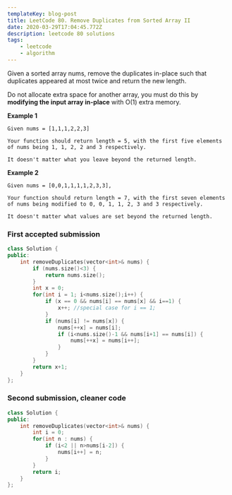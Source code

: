 ```yaml
---
templateKey: blog-post
title: LeetCode 80. Remove Duplicates from Sorted Array II
date: 2020-03-29T17:04:45.772Z
description: leetcode 80 solutions
tags: 
    - leetcode
    - algorithm
---
```


Given a sorted array nums, remove the duplicates in-place such that duplicates appeared at most twice and return the new length.

Do not allocate extra space for another array, you must do this by **modifying the input array in-place** with O(1) extra memory.

**Example 1**
```
Given nums = [1,1,1,2,2,3]

Your function should return length = 5, with the first five elements of nums being 1, 1, 2, 2 and 3 respectively.

It doesn't matter what you leave beyond the returned length.
```

**Example 2**
```
Given nums = [0,0,1,1,1,1,2,3,3],

Your function should return length = 7, with the first seven elements of nums being modified to 0, 0, 1, 1, 2, 3 and 3 respectively.

It doesn't matter what values are set beyond the returned length.
```

### First accepted submission
```cpp
class Solution {
public:
    int removeDuplicates(vector<int>& nums) {
        if (nums.size()<3) {
            return nums.size();
        }
        int x = 0;
        for(int i = 1; i<nums.size();i++) {
            if (x == 0 && nums[i] == nums[x] && i==1) {
                x++; //special case for i == 1;
            }
            if (nums[i] != nums[x]) {
                nums[++x] = nums[i];
                if (i<nums.size()-1 && nums[i+1] == nums[i]) {
                    nums[++x] = nums[i++];
                }
            }
        }
        return x+1;
    }
};
```

### Second submission, cleaner code

```cpp
class Solution {
public:
    int removeDuplicates(vector<int>& nums) {
        int i = 0;
        for(int n : nums) {
            if (i<2 || n>nums[i-2]) {
                nums[i++] = n;
            }
        }
        return i;
    }
};
```

